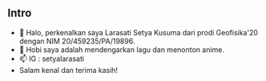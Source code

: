 ## Intro

- 👋 Halo, perkenalkan saya Larasati Setya Kusuma dari prodi Geofisika'20 dengan NIM 20/459235/PA/19896.
- 👀 Hobi saya adalah mendengarkan lagu dan menonton anime.
- 📫 IG : setyalarasati
- Salam kenal dan terima kasih!

<!---
setyalarasati/setyalarasati is a ✨ special ✨ repository because its `README.md` (this file) appears on your GitHub profile.
You can click the Preview link to take a look at your changes.
--->
